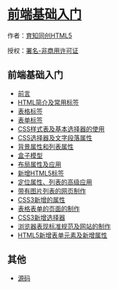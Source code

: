 # [前端基础入门]()

作者：[育知同创HTML5](http://www.yztcedu.com)

授权：<a rel="license" href="http://creativecommons.org/licenses/by-nc/4.0/">署名-非商用许可证</a>

## 前端基础入门

- [前言](#README)
- [HTML简介及常用标签](#docs/basic/HTML简介及常用标签)
- [表格标签](#docs/basic/表格标签)
- [表单标签](#docs/basic/表单标签)
- [CSS样式表及基本选择器的使用](#docs/basic/CSS样式表及基本选择器的使用)
- [CSS选择器及文字段落属性](#docs/basic/CSS选择器及文字段落属性)
- [背景属性和列表属性](#docs/basic/背景属性和列表属性)
- [盒子模型](#docs/basic/盒子模型)
- [布局属性及应用](#docs/basic/布局属性及应用)
- [新增HTML5标签](#docs/basic/新增HTML5标签)
- [定位属性、列表的高级应用](#docs/basic/定位属性、列表的高级应用)
- [带有图片列表的网页制作](#docs/basic/带有图片列表的网页制作)
- [CSS3新增的属性](#docs/basic/CSS3新增的属性)
- [表格表单的页面的制作](#docs/basic/表格表单的页面的制作)
- [CSS3新增选择器](#docs/basic/CSS3新增选择器)
- [浏览器表现标准规范及网站的制作](#docs/basic/浏览器表现标准规范及网站的制作)
- [HTML5新增表单元素及新增属性](#docs/basic/HTML5新增表单元素及新增属性)


## 其他
- [源码](http://github.com/yupeng528)

